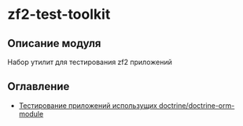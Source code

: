 # zf2-test-toolkit

## Описание модуля

Набор утилит для тестирования zf2 приложений


## Оглавление

* [Тестирование приложений использущих doctrine/doctrine-orm-module](test-doctrine-app.md)
